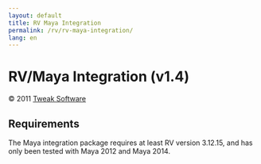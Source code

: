 ```yaml
---
layout: default
title: RV Maya Integration
permalink: /rv/rv-maya-integration/
lang: en
---
```


# RV/Maya Integration (v1.4)

© 2011 [Tweak Software](http://tweaksoftware.com/)

## Requirements

The Maya integration package requires at least RV version 3.12.15, and has only been tested with Maya 2012 and Maya 2014.
